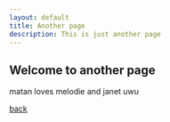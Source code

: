 ```yaml
---
layout: default
title: Another page
description: This is just another page
---
```


## Welcome to another page
matan loves melodie and janet
_uwu_

[back](./)

